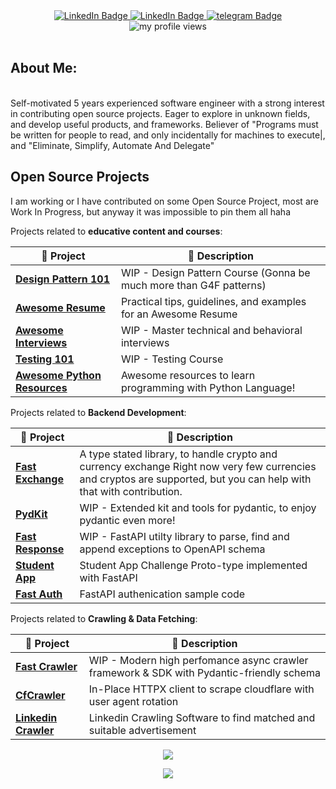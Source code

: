 <div align="center" >
  <div id="badges">
    <a href="https://www.linkedin.com/in/manimozaffar/">
      <img src="https://img.shields.io/badge/LinkedIn-blue?style=for-the-badge&logo=linkedin&logoColor=white" alt="LinkedIn Badge"/>
    </a>
    <a href="mailto:mozaffar20@itu.edu.tr">
      <img src="https://img.shields.io/badge/Gmail-red?style=for-the-badge&logo=gmail&logoColor=white" alt="LinkedIn Badge"/>
    </a>
    <a href="https://t.me/mani_nikou">
      <img src="https://img.shields.io/badge/Telegram-blue?style=for-the-badge&logo=telegram&logoColor=white" alt="telegram Badge"/>
    </a>
  </div>
  <img src="https://komarev.com/ghpvc/?username=manimozaffar&style=for-the-badge&color=blueviolet" alt="my profile views"/>
</div>
<br />

<h2> About Me:</h2>
<br>
Self-motivated 5 years experienced software engineer with a strong interest in contributing open source projects. Eager to explore in unknown fields, and develop useful products, and frameworks. Believer of "Programs must be written for people to read, and only incidentally for machines to execute|, and "Eliminate, Simplify, Automate And Delegate"<br>

## Open Source Projects

I am working or I have contributed on some Open Source Project, most are Work In Progress, but anyway it was impossible to pin them all haha



Projects related to **educative content and courses**:

| 🎁 Project   | 📜 Description  |
|---|---|
| **[Design Pattern 101]** | WIP - Design Pattern Course (Gonna be much more than G4F patterns) |
| **[Awesome Resume]** | Practical tips, guidelines, and examples for an Awesome Resume  |
| **[Awesome Interviews]** | WIP - Master technical and behavioral interviews |
| **[Testing 101]** | WIP - Testing Course |
| **[Awesome Python Resources]** | Awesome resources to learn programming with Python Language! |


Projects related to **Backend Development**:

| 🎁 Project   | 📜 Description  |
|---|---|
| **[Fast Exchange]** | A type stated library, to handle crypto and currency exchange Right now very few currencies and cryptos are supported, but you can help with that with contribution. |
| **[PydKit]** | WIP - Extended kit and tools for pydantic, to enjoy pydantic even more!|
| **[Fast Response]** | WIP -  FastAPI utilty library to parse, find and append exceptions to OpenAPI schema |
| **[Student App]** | Student App Challenge Proto-type implemented with FastAPI |
| **[Fast Auth]** | FastAPI authenication sample code |


Projects related to **Crawling & Data Fetching**:

|  🎁 Project   | 📜 Description  |
|---|---|
| **[Fast Crawler]** | WIP - Modern high perfomance async crawler framework & SDK with Pydantic-friendly schema |
| **[CfCrawler]** | In-Place HTTPX client to scrape cloudflare with user agent rotation |
| **[Linkedin Crawler]** | Linkedin Crawling Software to find matched and suitable advertisement |


[Design Pattern 101]: https://github.com/ManiMozaffar/design-101
[Awesome Resume]: https://github.com/ManiMozaffar/awesome-resumes
[Awesome Interviews]: https://github.com/ManiMozaffar/awesome-interview
[Testing 101]: https://github.com/ManiMozaffar/testing-101
[Fast Response]: https://github.com/ManiMozaffar/FastResponse
[Student App]: https://github.com/ManiMozaffar/fast-student
[Fast Auth]: https://github.com/ManiMozaffar/fast-auth
[Fast Crawler]: https://github.com/fast-crawler
[Linkedin Crawler]: https://github.com/ManiMozaffar/linkedIn-scraper
[CfCrawler]: https://github.com/ManiMozaffar/cfcrawler
[Awesome Python Resources]: https://github.com/DjangoEx/awesome-python-resources
[PydKit]: https://github.com/ManiMozaffar/PydKit
[Fast Exchange]: https://github.com/ManiMozaffar/fastexchange

<p align="center"><img src="https://github-readme-streak-stats.herokuapp.com/?user=manimozaffar&theme=dark&hide_border=false"/></p>
<p align="center"><img src="https://github-profile-trophy.vercel.app/?username=manimozaffar&theme=radical&no-frame=false&no-bg=true&margin-w=4"/></p>
